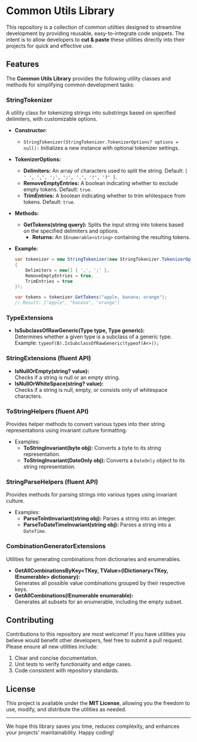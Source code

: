 # Common Utils Library

This repository is a collection of common utilities designed to streamline development by providing reusable, easy-to-integrate code snippets. The intent is to allow developers to **cut & paste** these utilities directly into their projects for quick and effective use.

## Features

The **Common Utils Library** provides the following utility classes and methods for simplifying common development tasks:

### **StringTokenizer**
   A utility class for tokenizing strings into substrings based on specified delimiters, with customizable options.

   - **Constructor:**
     - `StringTokenizer(StringTokenizer.TokenizerOptions? options = null):` Initializes a new instance with optional tokenizer settings.

   - **TokenizerOptions:**
     - **Delimiters:** An array of characters used to split the string. Default: `[ ' ', ',', ';', ':', '.', '!', '?' ]`.
     - **RemoveEmptyEntries:** A boolean indicating whether to exclude empty tokens. Default: `true`.
     - **TrimEntries:** A boolean indicating whether to trim whitespace from tokens. Default: `true`.

   - **Methods:**
     - **GetTokens(string query):** Splits the input string into tokens based on the specified delimiters and options.
       - **Returns:** An `IEnumerable<string>` containing the resulting tokens.

   - **Example:**
     ```csharp
     var tokenizer = new StringTokenizer(new StringTokenizer.TokenizerOptions
     {
         Delimiters = new[] { ',', ';' },
         RemoveEmptyEntries = true,
         TrimEntries = true
     });

     var tokens = tokenizer.GetTokens("apple, banana; orange");
     // Result: ["apple", "banana", "orange"]
     ```

### **TypeExtensions**
   - **IsSubclassOfRawGeneric(Type type, Type generic):**   
     Determines whether a given type is a subclass of a generic type.  
     Example: `typeof(B).IsSubclassOfRawGeneric(typeof(A<>));`

### **StringExtensions** (fluent API)
   - **IsNullOrEmpty(string? value):**  
     Checks if a string is null or an empty string.
   - **IsNullOrWhiteSpace(string? value):**  
     Checks if a string is null, empty, or consists only of whitespace characters.

### **ToStringHelpers** (fluent API)
   Provides helper methods to convert various types into their string representations using invariant culture formatting.
   - Examples:
     - **ToStringInvariant(byte obj):** Converts a byte to its string representation.
     - **ToStringInvariant(DateOnly obj):** Converts a `DateOnly` object to its string representation.

### **StringParseHelpers** (fluent API)
   Provides methods for parsing strings into various types using invariant culture.
   - Examples:
     - **ParseToIntInvariant(string obj):** Parses a string into an integer.
     - **ParseToDateTimeInvariant(string obj):** Parses a string into a `DateTime`.

### **CombinationGeneratorExtensions**
   Utilities for generating combinations from dictionaries and enumerables.
   - **GetAllCombinationsByKey<TKey, TValue>(IDictionary<TKey, IEnumerable<TValue>> dictionary):**  
     Generates all possible value combinations grouped by their respective keys.
   - **GetAllCombinations<T>(IEnumerable<T> enumerable):**  
     Generates all subsets for an enumerable, including the empty subset.

## Contributing

Contributions to this repository are most welcome! If you have utilities you believe would benefit other developers, feel free to submit a pull request. Please ensure all new utilities include:

1. Clear and concise documentation.
2. Unit tests to verify functionality and edge cases.
3. Code consistent with repository standards.

## License

This project is available under the **MIT License**, allowing you the freedom to use, modify, and distribute the utilities as needed.

---

We hope this library saves you time, reduces complexity, and enhances your projects' maintainability. Happy coding!